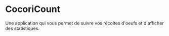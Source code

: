 # CocoriCount

Une application qui vous permet de suivre vos récoltes d'oeufs et d'afficher des statistiques.
